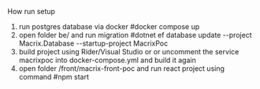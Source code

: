 How run setup

1) run postgres database via docker #docker compose up
2) open folder be/ and run migration #dotnet ef database update --project Macrix.Database --startup-project MacrixPoc
3) build project using Rider/Visual Studio or or uncomment the service macrixpoc into docker-compose.yml and build it again
4) open folder /front/macrix-front-poc and run react project using command #npm start